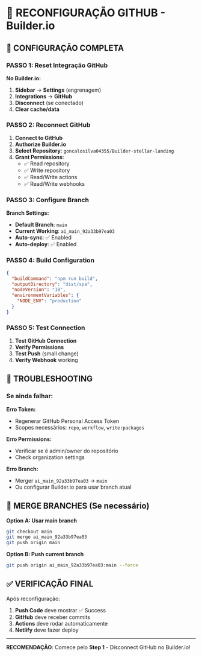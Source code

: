 # 🔧 RECONFIGURAÇÃO GITHUB - Builder.io

## 🎯 CONFIGURAÇÃO COMPLETA

### **PASSO 1: Reset Integração GitHub**

**No Builder.io:**

1. **Sidebar** → **Settings** (engrenagem)
2. **Integrations** → **GitHub**
3. **Disconnect** (se conectado)
4. **Clear cache/data**

### **PASSO 2: Reconnect GitHub**

1. **Connect to GitHub**
2. **Authorize Builder.io**
3. **Select Repository**: `goncalosilva04355/Builder-stellar-landing`
4. **Grant Permissions**:
   - ✅ Read repository
   - ✅ Write repository
   - ✅ Read/Write actions
   - ✅ Read/Write webhooks

### **PASSO 3: Configure Branch**

**Branch Settings:**

- **Default Branch**: `main`
- **Current Working**: `ai_main_92a33b97ea03`
- **Auto-sync**: ✅ Enabled
- **Auto-deploy**: ✅ Enabled

### **PASSO 4: Build Configuration**

```json
{
  "buildCommand": "npm run build",
  "outputDirectory": "dist/spa",
  "nodeVersion": "18",
  "environmentVariables": {
    "NODE_ENV": "production"
  }
}
```

### **PASSO 5: Test Connection**

1. **Test GitHub Connection**
2. **Verify Permissions**
3. **Test Push** (small change)
4. **Verify Webhook** working

## 🚨 TROUBLESHOOTING

### **Se ainda falhar:**

**Erro Token:**

- Regenerar GitHub Personal Access Token
- Scopes necessários: `repo`, `workflow`, `write:packages`

**Erro Permissions:**

- Verificar se é admin/owner do repositório
- Check organization settings

**Erro Branch:**

- Merger `ai_main_92a33b97ea03` → `main`
- Ou configurar Builder.io para usar branch atual

## 🔄 MERGE BRANCHES (Se necessário)

**Option A: Usar main branch**

```bash
git checkout main
git merge ai_main_92a33b97ea03
git push origin main
```

**Option B: Push current branch**

```bash
git push origin ai_main_92a33b97ea03:main --force
```

## ✅ VERIFICAÇÃO FINAL

Após reconfiguração:

1. **Push Code** deve mostrar ✅ Success
2. **GitHub** deve receber commits
3. **Actions** deve rodar automaticamente
4. **Netlify** deve fazer deploy

---

**RECOMENDAÇÃO**: Comece pelo **Step 1** - Disconnect GitHub no Builder.io!
